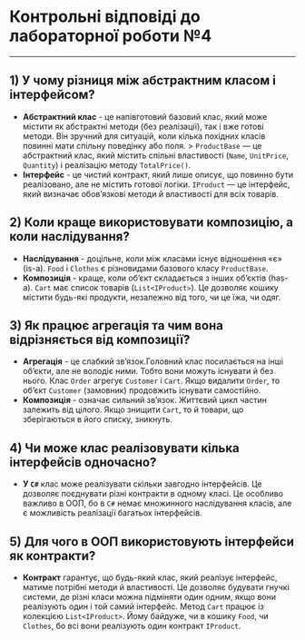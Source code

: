 # Контрольні відповіді до лабораторної роботи №4
---
## 1) У чому різниця між абстрактним класом і інтерфейсом?
* **Абстрактний клас** - це напівготовий базовий клас, який може містити як абстрактні методи (без реалізації), так і вже готові методи. Він зручний для ситуацій, коли кілька похідних класів повинні мати спільну поведінку або поля. > `ProductBase` — це абстрактний клас, який  містить спільні властивості (`Name`,  `UnitPrice`, `Quantity`) і реалізацію методу `TotalPrice()`.
* **Інтерфейс** - це чистий контракт, який лише описує, що повинно бути реалізовано, але не містить готової логіки. `IProduct` — це інтерфейс, який визначає обов’язкові методи й властивості для всіх товарів.

## 2) Коли краще використовувати композицію, а коли наслідування?
* **Наслідування** - доцільне, коли між класами існує відношення «є» (is-a). `Food` і `Clothes` є різновидами базового класу `ProductBase`.
* **Композиція** - краще, коли об’єкт складається з інших об’єктів (has-a).
`Cart` має список товарів (`List<IProduct>`). Це дозволяє кошику містити будь-які продукти, незалежно від того, чи це їжа, чи одяг.

## 3) Як працює агрегація та чим вона відрізняється від композиції?
* **Агрегація** - це слабкий зв’язок.Головний клас посилається на інші об’єкти, але не володіє ними. Тобто вони можуть існувати й без нього. Клас `Order` агрегує `Customer` і `Cart`. Якщо видалити `Order`, то об’єкт `Customer` (замовник) продовжить існувати самостійно.
* **Композиція** - означає сильний зв’язок. Життєвий цикл частин залежить від цілого. Якщо знищити `Cart`, то й товари, що зберігаються в його списку, зникнуть.

## 4) Чи може клас реалізовувати кілька інтерфейсів одночасно?
* **У `C#`** клас може реалізувати скільки завгодно інтерфейсів. Це дозволяє поєднувати різні контракти в одному класі. Це особливо важливо в ООП, бо в `C#` немає множинного наслідування класів, але є можливість реалізації багатьох інтерфейсів.

## 5) Для чого в ООП використовують інтерфейси як контракти?
* **Контракт** гарантує, що будь-який клас, який реалізує інтерфейс, матиме потрібні методи й властивості. Це дозволяє будувати гнучкі системи, де різні класи можна підміняти один одним, якщо вони реалізують один і той самий інтерфейс. Метод `Cart` працює із колекцією `List<IProduct>`. Йому байдуже, чи в кошику `Food`, чи `Clothes`, бо всі вони реалізують один контракт `IProduct`.